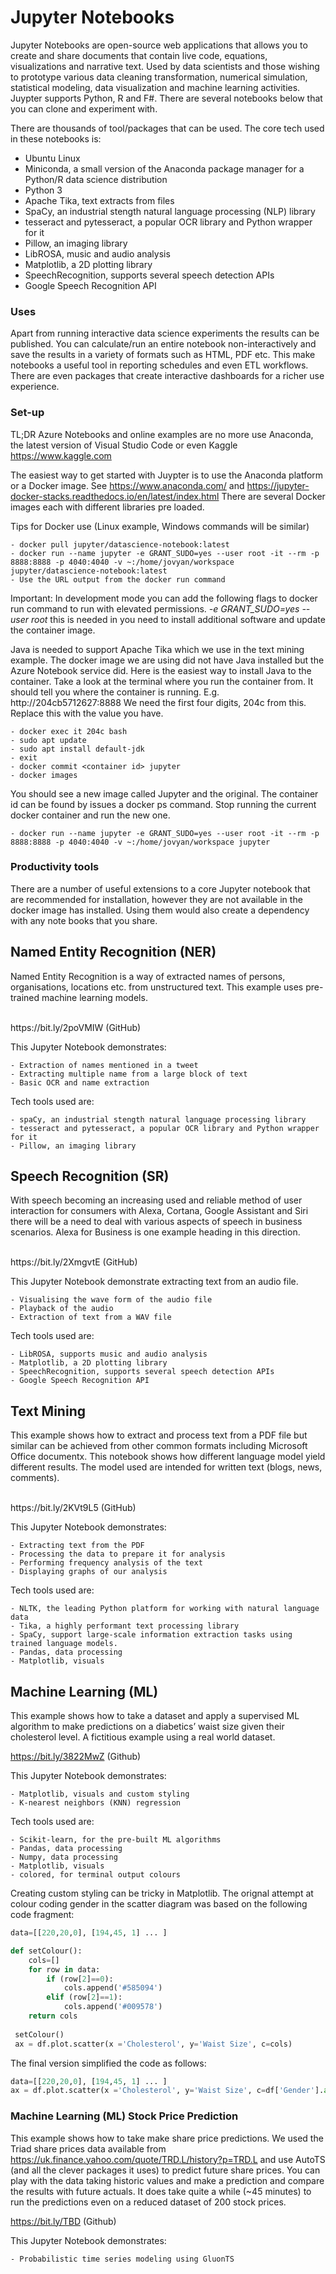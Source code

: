 # Jupyter Notebooks
Jupyter Notebooks are open-source web applications that allows you to create and share documents that contain live code, equations, visualizations and narrative text. Used by data scientists and those wishing to prototype various data cleaning transformation, numerical simulation, statistical modeling, data visualization and machine learning activities.  Juypter supports Python, R and F#. There are several notebooks below that you can clone and experiment with.

There are thousands of tool/packages that can be used. The core tech used in these notebooks is:

+ Ubuntu Linux
+ Miniconda, a small version of the Anaconda package manager for a Python/R data science distribution
+ Python 3
+ Apache Tika, text extracts from files
+ SpaCy, an industrial stength natural language processing (NLP) library
+ tesseract and pytesseract, a popular OCR library and Python wrapper for it
+ Pillow, an imaging library
+ LibROSA, music and audio analysis
+ Matplotlib, a 2D plotting library
+ SpeechRecognition, supports several speech detection APIs
+ Google Speech Recognition API

### Uses

Apart from running interactive data science experiments the results can be published.  You can calculate/run an entire notebook non-interactively and save the results in a variety of formats such as HTML, PDF etc.  This make notebooks a useful tool in reporting schedules and even ETL workflows.  There are even packages that create interactive dashboards for a richer use experience. 

### Set-up

TL;DR Azure Notebooks and online examples are no more use Anaconda, the latest version of Visual Studio Code or even Kaggle https://www.kaggle.com

The easiest way to get started with Juypter is to use the Anaconda platform or a Docker image. See https://www.anaconda.com/ and https://jupyter-docker-stacks.readthedocs.io/en/latest/index.html   There are several Docker images each with different libraries pre loaded.  

Tips for Docker use (Linux example, Windows commands will be similar) 

    - docker pull jupyter/datascience-notebook:latest
    - docker run --name jupyter -e GRANT_SUDO=yes --user root -it --rm -p 8888:8888 -p 4040:4040 -v ~:/home/jovyan/workspace jupyter/datascience-notebook:latest
    - Use the URL output from the docker run command 
    
Important: In development mode you can add the following flags to docker run command to run with elevated permissions. _-e GRANT_SUDO=yes --user root_ this is needed in you need to install additional software and update the container image.
  
Java is needed to support Apache Tika which we use in the text mining example. The docker image we are using did not have Java installed but the Azure Notebook service did. Here is the easiest way to install Java to the container. Take a look at the terminal where you run the container from. It should tell you where the container is running. E.g. http://204cb5712627:8888 We need the first four digits, 204c from this. Replace this with the value you have.

    - docker exec it 204c bash
    - sudo apt update
    - sudo apt install default-jdk
    - exit
    - docker commit <container id> jupyter
    - docker images
 
You should see a new image called Jupyter and the original. The container id can be found by issues a docker ps command. Stop running the current docker container and run the new one.

    - docker run --name jupyter -e GRANT_SUDO=yes --user root -it --rm -p 8888:8888 -p 4040:4040 -v ~:/home/jovyan/workspace jupyter

### Productivity tools
There are a number of useful extensions to a core Jupyter notebook that are recommended for installation, however they are not available in the docker image has installed. Using them would also create a dependency with any note books that you share.

## Named Entity Recognition (NER)
Named Entity Recognition is a way of extracted names of persons, organisations, locations etc. from unstructured text.  This example uses  pre-trained machine learning models.

<br/> 
https://bit.ly/2poVMIW (GitHub)

This Jupyter Notebook demonstrates:

    - Extraction of names mentioned in a tweet
    - Extracting multiple name from a large block of text
    - Basic OCR and name extraction

Tech tools used are:
    
    - spaCy, an industrial stength natural language processing library
    - tesseract and pytesseract, a popular OCR library and Python wrapper for it
    - Pillow, an imaging library 

## Speech Recognition (SR)
With speech becoming an increasing used and reliable method of user interaction for consumers with Alexa, Cortana, Google Assistant and Siri there will be a need to deal with various aspects of speech in business scenarios.  Alexa for Business is one example heading in this direction. 

<br/>
https://bit.ly/2XmgvtE (GitHub)

This Jupyter Notebook demonstrate extracting text from an audio file.

    - Visualising the wave form of the audio file
    - Playback of the audio
    - Extraction of text from a WAV file

Tech tools used are:
    
    - LibROSA, supports music and audio analysis
    - Matplotlib, a 2D plotting library
    - SpeechRecognition, supports several speech detection APIs
    - Google Speech Recognition API

## Text Mining
This example shows how to extract and process text from a PDF file but similar can be achieved from other common formats including Microsoft Office documentx.  This notebook shows how different language model yield different results. The model used are intended for written text (blogs, news, comments).

<br/>
https://bit.ly/2KVt9L5 (GitHub)

This Jupyter Notebook demonstrates:

    - Extracting text from the PDF
    - Processing the data to prepare it for analysis
    - Performing frequency analysis of the text
    - Displaying graphs of our analysis

Tech tools used are:
    
    - NLTK, the leading Python platform for working with natural language data
    - Tika, a highly performant text processing library
    - SpaCy, support large-scale information extraction tasks using trained language models.
    - Pandas, data processing
    - Matplotlib, visuals
    
## Machine Learning (ML)
This example shows how to take a dataset and apply a supervised ML algorithm to make predictions on a diabetics’ waist size given their cholesterol level. A fictitious example using a real world dataset.

https://bit.ly/3822MwZ (Github)

This Jupyter Notebook demonstrates:

    - Matplotlib, visuals and custom styling
    - K-nearest neighbors (KNN) regression

Tech tools used are:
    
    - Scikit-learn, for the pre-built ML algorithms
    - Pandas, data processing
    - Numpy, data processing
    - Matplotlib, visuals
    - colored, for terminal output colours
   
Creating custom styling can be tricky in Matplotlib.  The orignal attempt at colour coding gender in the scatter diagram was based on the following code fragment:

```python
data=[[220,20,0], [194,45, 1] ... ]

def setColour():
    cols=[]
    for row in data:
        if (row[2]==0):
            cols.append('#585094')
        elif (row[2]==1):
            cols.append('#009578')
    return cols
    
 setColour()
 ax = df.plot.scatter(x ='Cholesterol', y='Waist Size', c=cols)
```
The final version simplified the code as follows:

```python
data=[[220,20,0], [194,45, 1] ... ]
ax = df.plot.scatter(x ='Cholesterol', y='Waist Size', c=df['Gender'].apply(lambda x: colours[x])
```

### Machine Learning (ML) Stock Price Prediction
This example shows how to take make share price predictions. We used the Triad share prices data available from https://uk.finance.yahoo.com/quote/TRD.L/history?p=TRD.L and use AutoTS (and all the clever packages it uses) to predict future share prices.  You can play with the data taking historic values and make a prediction and compare the results with future actuals.  It does take quite a while (~45 minutes) to run the predictions even on a reduced dataset of 200 stock prices.

https://bit.ly/TBD (Github)

This Jupyter Notebook demonstrates:

    - Probabilistic time series modeling using GluonTS
